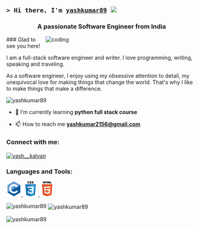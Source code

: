 
### <samp>&gt; Hi there, I'm <a href="https://gkassym.netlify.app" target="_blank">yashkumar89</a> <img src="https://media.giphy.com/media/hvRJCLFzcasrR4ia7z/giphy.gif" width="25"> </samp>
<h3 align="center">A passionate Software Engineer from India</h3>
<img align="right"alt="coding"width="400"src="https://miro.medium.com/v2/resize:fit:1360/1*zVnWJtyGOX_kUIDm6ccCfQ.gif">
### Glad to see you here! 

I am a full-stack software engineer and writer. I love programming, writing, speaking and traveling.

As a software engineer, I enjoy using my obsessive attention to detail, my unequivocal love for making things that change the world. That's why I like to make things that make a difference.


<p align="left"> <img src="https://komarev.com/ghpvc/?username=yashkumar89&label=Profile%20views&color=0e75b6&style=flat" alt="yashkumar89" /> </p>

- 🌱 I’m currently learning **python full stack course**

- 📫 How to reach me **yashkumar2156@gmail.com**

<h3 align="left">Connect with me:</h3>
<p align="left">
<a href="https://instagram.com/yash._.kalyan" target="blank"><img align="center" src="https://raw.githubusercontent.com/rahuldkjain/github-profile-readme-generator/master/src/images/icons/Social/instagram.svg" alt="yash._.kalyan" height="30" width="40" /></a>
</p>

<h3 align="left">Languages and Tools:</h3>
<p align="left"> <a href="https://www.cprogramming.com/" target="_blank" rel="noreferrer"> <img src="https://raw.githubusercontent.com/devicons/devicon/master/icons/c/c-original.svg" alt="c" width="40" height="40"/> </a> <a href="https://www.w3schools.com/css/" target="_blank" rel="noreferrer"> <img src="https://raw.githubusercontent.com/devicons/devicon/master/icons/css3/css3-original-wordmark.svg" alt="css3" width="40" height="40"/> </a> <a href="https://www.w3.org/html/" target="_blank" rel="noreferrer"> <img src="https://raw.githubusercontent.com/devicons/devicon/master/icons/html5/html5-original-wordmark.svg" alt="html5" width="40" height="40"/> </a> </p>

<p><img align="left" src="https://github-readme-stats.vercel.app/api/top-langs?username=yashkumar89&show_icons=true&locale=en&layout=compact" alt="yashkumar89" /></p>

<p>&nbsp;<img align="center" src="https://github-readme-stats.vercel.app/api?username=yashkumar89&show_icons=true&locale=en" alt="yashkumar89" /></p>

<p><img align="center" src="https://github-readme-streak-stats.herokuapp.com/?user=yashkumar89&" alt="yashkumar89" /></p>


